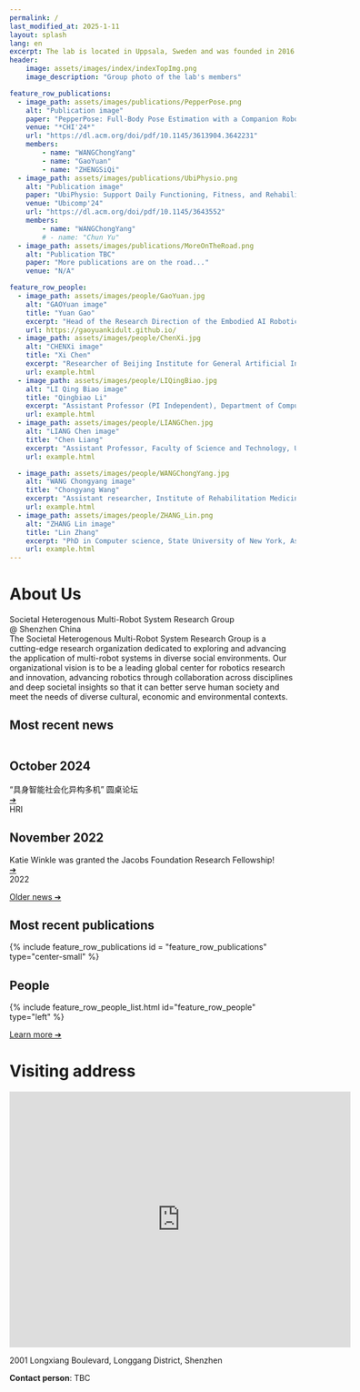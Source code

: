```yaml
---
permalink: /
last_modified_at: 2025-1-11
layout: splash
lang: en
excerpt: The lab is located in Uppsala, Sweden and was founded in 2016 by Ginevra Castellano.
header:
    image: assets/images/index/indexTopImg.png
    image_description: "Group photo of the lab's members"

feature_row_publications:
  - image_path: assets/images/publications/PepperPose.png
    alt: "Publication image"
    paper: "PepperPose: Full-Body Pose Estimation with a Companion Robot, CHI'24, Chongyang Wang，Yuan Gao，Chun Yu"
    venue: "*CHI'24*"
    url: "https://dl.acm.org/doi/pdf/10.1145/3613904.3642231"
    members:
        - name: "WANGChongYang"
        - name: "GaoYuan"
        - name: "ZHENGSiQi"
  - image_path: assets/images/publications/UbiPhysio.png
    alt: "Publication image"
    paper: "UbiPhysio: Support Daily Functioning, Fitness, and Rehabilitation with Action Understanding and Feedback in Natural Language"
    venue: "Ubicomp'24"
    url: "https://dl.acm.org/doi/pdf/10.1145/3643552"
    members:
        - name: "WANGChongYang"
        # - name: "Chun Yu"
  - image_path: assets/images/publications/MoreOnTheRoad.png
    alt: "Publication TBC"
    paper: "More publications are on the road..."
    venue: "N/A"

feature_row_people:
  - image_path: assets/images/people/GaoYuan.jpg
    alt: "GAOYuan image"
    title: "Yuan Gao"
    excerpt: "Head of the Research Direction of the Embodied AI Robotics Innovation Center of Guangdong Province, Associate Researcher of AIRS Intelligent Robot Center, Adjunct Assistant Professor of School of Science and Engineering in CUHKSZ." 
    url: https://gaoyuankidult.github.io/
  - image_path: assets/images/people/ChenXi.jpg
    alt: "CHENXi image"
    title: "Xi Chen"
    excerpt: "Researcher of Beijing Institute for General Artificial Intelligence(BIGAI)"
    url: example.html
  - image_path: assets/images/people/LIQingBiao.jpg
    alt: "LI Qing Biao image"
    title: "Qingbiao Li"
    excerpt: "Assistant Professor (PI Independent), Department of Computer Science, University of Macau"
    url: example.html
  - image_path: assets/images/people/LIANGChen.jpg 
    alt: "LIANG Chen image"
    title: "Chen Liang"
    excerpt: "Assistant Professor, Faculty of Science and Technology, University of Macau"
    url: example.html

  - image_path: assets/images/people/WANGChongYang.jpg 
    alt: "WANG Chongyang image"
    title: "Chongyang Wang"
    excerpt: "Assistant researcher, Institute of Rehabilitation Medicine, West China Hospital, Sichuan University"
    url: example.html
  - image_path: assets/images/people/ZHANG_Lin.png
    alt: "ZHANG Lin image"
    title: "Lin Zhang"
    excerpt: "PhD in Computer science, State University of New York, Assistant Professor, Shenzhen University of Technology, co-founder of Symbiosis Unbounded. Former Senior researcher of Digital Economy Research Institute (IDEA) of Guangdong-Hong Kong-Macao Greater Bay Area and former senior researcher of Tencent。" 
    url: example.html
---
```

<!-- About Us -->
<!-- Visiter count model-->
<!-- <script async src="//busuanzi.ibruce.info/busuanzi/2.3/busuanzi.pure.mini.js"></script>
<span id="busuanzi_container_site_pv">
	You are the <span id="busuanzi_value_site_pv"></span>th visitor of this website
</span> -->

<div style="object-fit: cover;" data-kui-anim="fadeIn">

<h1 class = "titleHighlight is-h1">About Us</h1>
<section class="full-width-container1">
    <div class = "two-columns">
        <div class = "column">
            <div class = "ali">
            <!--Col1 content--->
                <div class = "is-h2">Societal Heterogenous Multi-Robot System Research Group</div>
                <div class = "is-h2">@ Shenzhen China</div>
            </div>
        </div>
        <div class = "column">
            <div class = "ali2">
                <!--Col12 content--->
                <div class = "is-p">The Societal Heterogenous Multi-Robot System Research Group is a cutting-edge research organization dedicated to exploring and advancing the application of multi-robot systems in diverse social environments. Our organizational vision is to be a leading global center for robotics research and innovation, advancing robotics through collaboration across disciplines and deep societal insights so that it can better serve human society and meet the needs of diverse cultural, economic and environmental contexts.
                </div>
            </div>
        </div>
    </div>
</section>
</div>

<!-- News -->

<section>
<h1 class="titleHighlight is-h1">Most recent news</h1>
<div class="grid-container">
    <div class="go212694760 container">
        <div class = "two-columns2">
            <!--Col1 content--->
            <div class = "column">
                <div class="text-section">
                    <h2 class="is-h2 titleHighlight">October 2024</h2>
                    <div class="is-p"> “具身智能社会化异构多机”
                    圆桌论坛</div>
                    <a href="https://mp.weixin.qq.com/s/7r8JhqfZ3NdTq9vlF8G8Tw?poc_token=HL5eRWej6meIPMlNIYtGXVGTHAsxZ-flYhqayaM8" target="_blank" class="button">➔</a>
                </div>
            </div>
            <!--Col12 content--->
            <div class = "column">
                <div class="image-section">HRI</div>
            </div>
        </div>
    </div>
    <div class="go212694760 container">
        <div class = "two-columns2">
            <!--Col1 content--->
            <div class = "column">
                <div class="text-section">
                    <h2 class="is-h2 titleHighlight">November 2022</h2>
                    <div class="is-p">Katie Winkle was granted the <span class = "titleHighlight">Jacobs Foundation Research Fellowship</span>!
                    </div>
                    <a href="https://jacobsfoundation.org/activity/jacobs-foundation-research-fellowship-program/" target="_blank" class="button">➔</a>
                </div>
            </div>
            <!--Col12 content--->
            <div class = "column">
                <div class="image-section">2022</div>
            </div>
        </div>
    </div>
</div>
<p style="text-align: left;">
    <a href="old_news" class="btn btn--inverse"><span class = "is-h4 titleHighlight">Older news ➔</span></a>
</p>

</section>

<!-- Publications -->
<section class="full-width-container">
<h1 class="is-h1 titleHighlight">Most recent publications</h1>
{% include feature_row_publications id = "feature_row_publications" type="center-small" %}

</section>

<!-- People -->
<section>
<h1 class="is-h1 titleHighlight">People</h1>
{% include feature_row_people_list.html id="feature_row_people" type="left" %}

<p style="text-align: left;">
    <a href="people" class="learn-more-btn is-p">Learn more ➔</a>
</p>

</section>

<!-- Visiting Address -->
<h1 class="is-h1 titleHighlight">Visiting address</h1>


<iframe 
    src="https://www.google.com/maps/embed?pb=!1m18!1m12!1m3!1d3681.0857935578856!2d114.20735607463354!3d22.68784992873768!2m3!1f0!2f0!3f0!3m2!1i1024!2i768!4f13.1!3m3!1m2!1s0x3404769e8e03db83%3A0x72bee586ac015803!2z6aaZ5riv5Lit5paH5aSn5a2477yI5rex5Zyz77yJ!5e0!3m2!1szh-TW!2sus!4v1732289628271!5m2!1szh-TW!2sus" width="600" 
    height="450" 
    style="border:0;" 
    allowfullscreen="" 
    loading="lazy" 
    referrerpolicy="no-referrer-when-downgrade">
</iframe>


2001 Longxiang Boulevard, Longgang District, Shenzhen
 
 
**Contact person**: TBC
